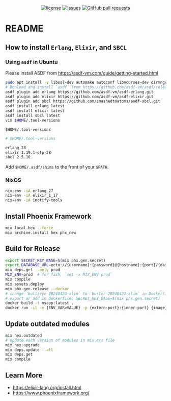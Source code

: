 <p align="center">
  <a href="https://github.com/mingyuchoo/elixir-study-series/blob/main/LICENSE"><img alt="license" src="https://img.shields.io/github/license/mingyuchoo/elixir-study-series"/></a>
  <a href="https://github.com/mingyuchoo/elixir-study-series/issues"><img alt="Issues" src="https://img.shields.io/github/issues/mingyuchoo/elixir-study-series?color=appveyor" /></a>
  <a href="https://github.com/mingyuchoo/elixir-study-series/pulls"><img alt="GitHub pull requests" src="https://img.shields.io/github/issues-pr/mingyuchoo/elixir-study-series?color=appveyor" /></a>
</p>

# README

## How to install `Erlang`, `Elixir`, and `SBCL`

### Using `asdf` in Ubuntu

Please install ASDF from https://asdf-vm.com/guide/getting-started.html

```bash
sudo apt install -y libssl-dev automake autoconf libncurses-dev dirmngr gpg curl gawk libzstd-dev inotify-tools
# Donload and install `asdf` from https://github.com/asdf-vm/asdf/releases
asdf plugin add erlang https://github.com/asdf-vm/asdf-erlang.git
asdf plugin add elixir https://github.com/asdf-vm/asdf-elixir.git
asdf plugin add sbcl https://github.com/smashedtoatoms/asdf-sbcl.git
asdf install erlang latest 
asdf install elixir latest
asdf install sbcl latest
vim $HOME/.tool-versions
```

`$HOME/.tool-versions`

```bash
# $HOME/.tool-versions

erlang 28
elixir 1.19.1-otp-28
sbcl 2.5.10
```

Add `$HOME/.asdf/shims` to the front of your `$PATH`.

### NixOS

```bash
nix-env -iA erlang_27
nix-env -iA elixir_1_17
nix-env -iA inotify-tools
```

## Install Phoenix Framework

```bash
mix local.hex --force
mix archive.install hex phx_new
```

## Build for Release

```bash
export SECRET_KEY_BASE=$(mix phx.gen.secret)
export DATABASE_URL=ecto://{username}:{password}@{hostname}:{port}/{database-name}
mix deps.get --only prod
MIX_ENV=prod  # for fish, `set -x MIX_ENV prod`
mix compile
mix assets.deploy
mix phx.gen.release --docker
# change `bullseye-20240423-slim` to `buster-20240423-slim` in Dockerfile
# export or add in Dockerfile; SECRET_KEY_BASE=$(mix phx.gen.secret)
docker build -t myapp:latest .
docker run -it -e {ENV_VAR=VALUE} -p {extern-port}:{inner-port} {image}:{tag} bash
```
## Update outdated modules

```bash
mix hex.outdated
# update each version of modules in mix.exs file
mix hex.upgrade
mix deps.update --all
mix deps.get
mix compile
```

## Learn More

- <https://elixir-lang.org/install.html>
- <https://www.phoenixframework.org/>

